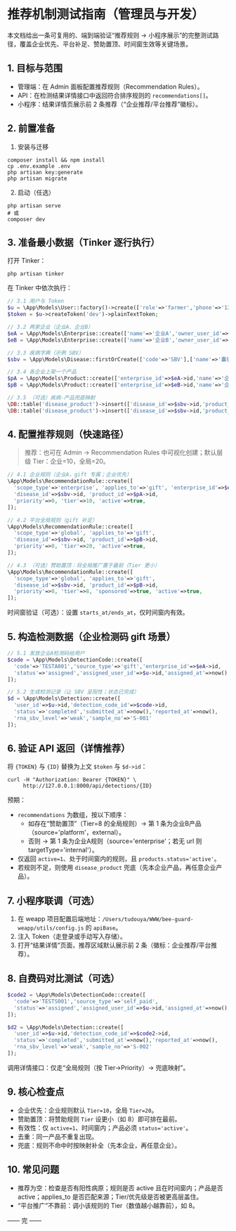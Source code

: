 # 推荐机制测试指南（管理员与开发）

本文档给出一条可复用的、端到端验证“推荐规则 → 小程序展示”的完整测试路径，覆盖企业优先、平台补足、赞助置顶、时间窗生效等关键场景。

## 1. 目标与范围
- 管理端：在 Admin 面板配置推荐规则（Recommendation Rules）。
- API：在检测结果详情接口中返回符合排序规则的 `recommendations[]`。
- 小程序：结果详情页展示前 2 条推荐（“企业推荐/平台推荐”徽标）。

## 2. 前置准备
1) 安装与迁移
```
composer install && npm install
cp .env.example .env
php artisan key:generate
php artisan migrate
```
2) 启动（任选）
```
php artisan serve
# 或
composer dev
```

## 3. 准备最小数据（Tinker 逐行执行）
打开 Tinker：
```
php artisan tinker
```

在 Tinker 中依次执行：
```php
// 3.1 用户与 Token
$u = \App\Models\User::factory()->create(['role'=>'farmer','phone'=>'13800000001']);
$token = $u->createToken('dev')->plainTextToken;

// 3.2 两家企业（企业A、企业B）
$eA = \App\Models\Enterprise::create(['name'=>'企业A','owner_user_id'=>$u->id,'status'=>'active','code_prefix'=>'QYA']);
$eB = \App\Models\Enterprise::create(['name'=>'企业B','owner_user_id'=>$u->id,'status'=>'active','code_prefix'=>'QYB']);

// 3.3 疾病字典（示例 SBV）
$sbv = \App\Models\Disease::firstOrCreate(['code'=>'SBV'],['name'=>'囊状幼虫病']);

// 3.4 各企业上架一个产品
$pA = \App\Models\Product::create(['enterprise_id'=>$eA->id,'name'=>'企业A产品','brief'=>'A产品简介','url'=>null,'status'=>'active']);
$pB = \App\Models\Product::create(['enterprise_id'=>$eB->id,'name'=>'企业B产品','brief'=>'B产品简介','url'=>'https://example.com/b','status'=>'active']);

// 3.5 （可选）疾病-产品兜底映射
\DB::table('disease_product')->insert(['disease_id'=>$sbv->id,'product_id'=>$pA->id,'priority'=>0]);
\DB::table('disease_product')->insert(['disease_id'=>$sbv->id,'product_id'=>$pB->id,'priority'=>1]);
```

## 4. 配置推荐规则（快速路径）
> 推荐：也可在 Admin → Recommendation Rules 中可视化创建；默认层级 Tier：企业=10，全局=20。

```php
// 4.1 企业规则（企业A，gift 专属；企业优先）
\App\Models\RecommendationRule::create([
  'scope_type'=>'enterprise', 'applies_to'=>'gift', 'enterprise_id'=>$eA->id,
  'disease_id'=>$sbv->id, 'product_id'=>$pA->id,
  'priority'=>0, 'tier'=>10, 'active'=>true,
]);

// 4.2 平台全局规则（gift 补足）
\App\Models\RecommendationRule::create([
  'scope_type'=>'global', 'applies_to'=>'gift',
  'disease_id'=>$sbv->id, 'product_id'=>$pB->id,
  'priority'=>0, 'tier'=>20, 'active'=>true,
]);

// 4.3 （可选）赞助置顶：将全局推广置于最前（Tier 更小）
\App\Models\RecommendationRule::create([
  'scope_type'=>'global', 'applies_to'=>'gift',
  'disease_id'=>$sbv->id, 'product_id'=>$pB->id,
  'priority'=>0, 'tier'=>8, 'sponsored'=>true, 'active'=>true,
]);
```

时间窗验证（可选）：设置 `starts_at/ends_at`，仅时间窗内有效。

## 5. 构造检测数据（企业检测码 gift 场景）
```php
// 5.1 发放企业A检测码给用户
$code = \App\Models\DetectionCode::create([
  'code'=>'TESTA001','source_type'=>'gift','enterprise_id'=>$eA->id,
  'status'=>'assigned','assigned_user_id'=>$u->id,'assigned_at'=>now(),
]);

// 5.2 生成检测记录（让 SBV 呈阳性；状态已完成）
$d = \App\Models\Detection::create([
  'user_id'=>$u->id,'detection_code_id'=>$code->id,
  'status'=>'completed','submitted_at'=>now(),'reported_at'=>now(),
  'rna_sbv_level'=>'weak','sample_no'=>'S-001'
]);
```

## 6. 验证 API 返回（详情推荐）
将 `{TOKEN}` 与 `{ID}` 替换为上文 `$token` 与 `$d->id`：
```
curl -H "Authorization: Bearer {TOKEN}" \
     http://127.0.0.1:8000/api/detections/{ID}
```

预期：
- `recommendations` 为数组，按以下顺序：
  - 如存在“赞助置顶”（Tier=8 的全局规则）→ 第 1 条为企业B产品（source='platform'，external）。
  - 否则 → 第 1 条为企业A规则（source='enterprise'；若无 url 则 targetType='internal'）。
- 仅返回 `active=1`、处于时间窗内的规则，且 `products.status='active'`。
- 若规则不足，则使用 `disease_product` 兜底（先本企业产品，再任意企业产品）。

## 7. 小程序联调（可选）
1) 在 weapp 项目配置后端地址：`/Users/tudouya/WWW/bee-guard-weapp/utils/config.js` 的 `apiBase`。
2) 注入 Token（走登录或手动写入存储）。
3) 打开“结果详情”页面，推荐区域默认展示前 2 条（徽标：企业推荐/平台推荐）。

## 8. 自费码对比测试（可选）
```php
$code2 = \App\Models\DetectionCode::create([
  'code'=>'TESTS001','source_type'=>'self_paid',
  'status'=>'assigned','assigned_user_id'=>$u->id,'assigned_at'=>now(),
]);

$d2 = \App\Models\Detection::create([
  'user_id'=>$u->id,'detection_code_id'=>$code2->id,
  'status'=>'completed','submitted_at'=>now(),'reported_at'=>now(),
  'rna_sbv_level'=>'weak','sample_no'=>'S-002'
]);
```
调用详情接口：仅走“全局规则（按 Tier→Priority）→ 兜底映射”。

## 9. 核心检查点
- 企业优先：企业规则默认 `Tier=10`，全局 `Tier=20`。
- 赞助置顶：将赞助规则 `Tier` 设更小（如 8）即可排在最前。
- 有效性：仅 `active=1`、时间窗内；产品必须 `status='active'`。
- 去重：同一产品不重复出现。
- 兜底：规则不命中时按映射补全（先本企业，再任意企业）。

## 10. 常见问题
- 推荐为空：检查是否有阳性病原；规则是否 active 且在时间窗内；产品是否 active；applies_to 是否匹配来源；Tier/优先级是否被更高层盖住。
- “平台推广”不靠前：调小该规则的 Tier（数值越小越靠前），如 8。

—— 完 ——

